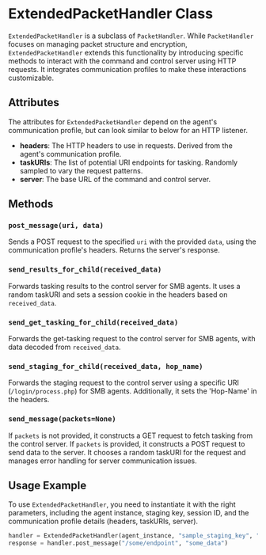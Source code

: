 # ExtendedPacketHandler Class

`ExtendedPacketHandler` is a subclass of `PacketHandler`. While `PacketHandler` focuses on managing packet structure and encryption, `ExtendedPacketHandler` extends this functionality by introducing specific methods to interact with the command and control server using HTTP requests. It integrates communication profiles to make these interactions customizable.

## Attributes
The attributes for `ExtendedPacketHandler` depend on the agent's communication profile, but can look similar to below for an HTTP listener.
- **headers**: The HTTP headers to use in requests. Derived from the agent's communication profile.
- **taskURIs**: The list of potential URI endpoints for tasking. Randomly sampled to vary the request patterns.
- **server**: The base URL of the command and control server.

## Methods

### `post_message(uri, data)`

Sends a POST request to the specified `uri` with the provided `data`, using the communication profile's headers. Returns the server's response.

### `send_results_for_child(received_data)`

Forwards tasking results to the control server for SMB agents. It uses a random taskURI and sets a session cookie in the headers based on `received_data`.

### `send_get_tasking_for_child(received_data)`

Forwards the get-tasking request to the control server for SMB agents, with data decoded from `received_data`.

### `send_staging_for_child(received_data, hop_name)`

Forwards the staging request to the control server using a specific URI (`/login/process.php`) for SMB agents. Additionally, it sets the 'Hop-Name' in the headers.

### `send_message(packets=None)`

If `packets` is not provided, it constructs a GET request to fetch tasking from the control server. If `packets` is provided, it constructs a POST request to send data to the server. It chooses a random taskURI for the request and manages error handling for server communication issues.

## Usage Example

To use `ExtendedPacketHandler`, you need to instantiate it with the right parameters, including the agent instance, staging key, session ID, and the communication profile details (headers, taskURIs, server).

```python
handler = ExtendedPacketHandler(agent_instance, "sample_staging_key", "sample_session_id", headers, server, taskURIs)
response = handler.post_message("/some/endpoint", "some_data")
```
